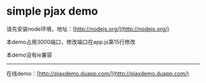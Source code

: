 # simple pjax demo

请先安装node环境，地址：[http://nodejs.org/](http://nodejs.org/)

本demo占用3000端口，修改端口在app.js第15行修改

本demo没有ie兼容

----

在线demo：[http://pjaxdemo.duapp.com/](http://pjaxdemo.duapp.com/)
